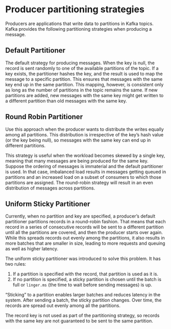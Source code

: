 # Producer partitioning strategies
Producers are applications that write data to partitions in Kafka topics. Kafka provides the following partitioning strategies when producing a message.

## Default Partitioner
The default strategy for producing messages. When the key is null, the record is sent randomly to one of the available partitions of the topic. If a key exists, the partitioner hashes the key, and the result is used to map the message to a specific partition. This ensures that messages with the same key end up in the same partition. This mapping, however, is consistent only as long as the number of partitions in the topic remains the same. If new partitions are added, new messages with the same key might get written to a different partition than old messages with the same key.

## Round Robin Partitioner
Use this approach when the producer wants to distribute the writes equally among all partitions. This distribution is irrespective of the key’s hash value (or the key being null), so messages with the same key can end up in different partitions.

This strategy is useful when the workload becomes skewed by a single key, meaning that many messages are being produced for the same key. Suppose the ordering of messages is immaterial and the default partitioner is used. In that case, imbalanced load results in messages getting queued in partitions and an increased load on a subset of consumers to which those partitions are assigned. The round-robin strategy will result in an even distribution of messages across partitions.

## Uniform Sticky Partitioner
Currently, when no partition and key are specified, a producer’s default partitioner partitions records in a round-robin fashion. That means that each record in a series of consecutive records will be sent to a different partition until all the partitions are covered, and then the producer starts over again. While this spreads records out evenly among the partitions, it also results in more batches that are smaller in size, leading to more requests and queuing as well as higher latency.

The uniform sticky partitioner was introduced to solve this problem. It has two rules:
1. If a partition is specified with the record, that partition is used as it is.
2. If no partition is specified, a sticky partition is chosen until the batch is full or `linger.ms` (the time to wait before sending messages) is up.

“Sticking” to a partition enables larger batches and reduces latency in the system. After sending a batch, the sticky partition changes. Over time, the records are spread out evenly among all the partitions.

The record key is not used as part of the partitioning strategy, so records with the same key are not guaranteed to be sent to the same partition.
